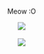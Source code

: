 <div align="center">
    <p align="center">Meow :O</p>
    <img src="https://github-readme-stats.vercel.app/api?username=andogy&layout=compact&theme=dark&hide_border=true&bg_color=00000000&text_color=909090&title_color=909090">
    <br><br>
    <img src="https://github-readme-stats.vercel.app/api?username=aaaaaaaj&layout=compact&theme=dark&hide_border=true&bg_color=00000000&text_color=909090&title_color=909090">
</div> 
